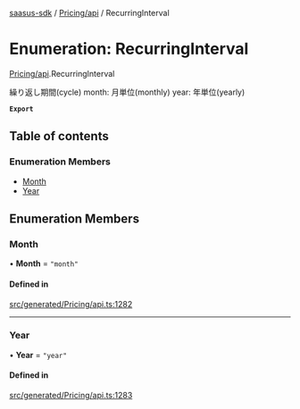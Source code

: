 [saasus-sdk](../README.md) / [Pricing/api](../modules/Pricing_api.md) / RecurringInterval

# Enumeration: RecurringInterval

[Pricing/api](../modules/Pricing_api.md).RecurringInterval

繰り返し期間(cycle) month: 月単位(monthly) year: 年単位(yearly)

**`Export`**

## Table of contents

### Enumeration Members

- [Month](Pricing_api.RecurringInterval.md#month)
- [Year](Pricing_api.RecurringInterval.md#year)

## Enumeration Members

### Month

• **Month** = ``"month"``

#### Defined in

[src/generated/Pricing/api.ts:1282](https://github.com/saasus-platform/saasus-sdk-javascript/blob/55abc15/src/generated/Pricing/api.ts#L1282)

___

### Year

• **Year** = ``"year"``

#### Defined in

[src/generated/Pricing/api.ts:1283](https://github.com/saasus-platform/saasus-sdk-javascript/blob/55abc15/src/generated/Pricing/api.ts#L1283)
